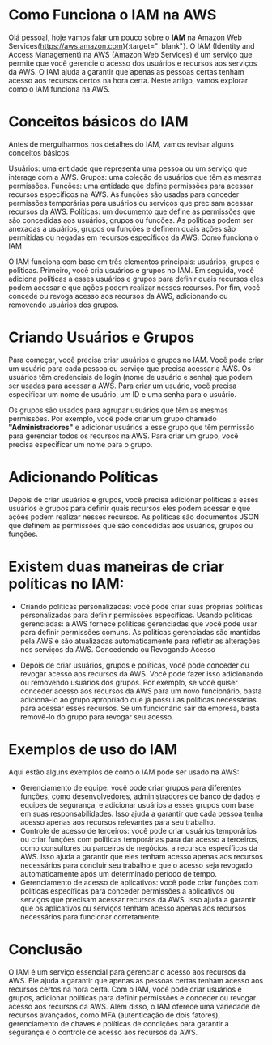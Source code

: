 # Como Funciona o IAM na AWS

Olá pessoal, hoje vamos falar um pouco sobre o **IAM** na Amazon Web Services(https://aws.amazon.com){:target="_blank"}.
O IAM (Identity and Access Management) na AWS (Amazon Web Services) é um serviço que permite que você gerencie o acesso dos usuários e recursos aos serviços da AWS. O IAM ajuda a garantir que apenas as pessoas certas tenham acesso aos recursos certos na hora certa. Neste artigo, vamos explorar como o IAM funciona na AWS.

# Conceitos básicos do IAM

Antes de mergulharmos nos detalhes do IAM, vamos revisar alguns conceitos básicos:

Usuários: uma entidade que representa uma pessoa ou um serviço que interage com a AWS.
Grupos: uma coleção de usuários que têm as mesmas permissões.
Funções: uma entidade que define permissões para acessar recursos específicos na AWS. As funções são usadas para conceder permissões temporárias para usuários ou serviços que precisam acessar recursos da AWS.
Políticas: um documento que define as permissões que são concedidas aos usuários, grupos ou funções. As políticas podem ser anexadas a usuários, grupos ou funções e definem quais ações são permitidas ou negadas em recursos específicos da AWS.
Como funciona o IAM

O IAM funciona com base em três elementos principais: usuários, grupos e políticas. Primeiro, você cria usuários e grupos no IAM. Em seguida, você adiciona políticas a esses usuários e grupos para definir quais recursos eles podem acessar e que ações podem realizar nesses recursos. Por fim, você concede ou revoga acesso aos recursos da AWS, adicionando ou removendo usuários dos grupos.

# Criando Usuários e Grupos

Para começar, você precisa criar usuários e grupos no IAM. Você pode criar um usuário para cada pessoa ou serviço que precisa acessar a AWS. Os usuários têm credenciais de login (nome de usuário e senha) que podem ser usadas para acessar a AWS. Para criar um usuário, você precisa especificar um nome de usuário, um ID e uma senha para o usuário.

Os grupos são usados para agrupar usuários que têm as mesmas permissões. Por exemplo, você pode criar um grupo chamado **"Administradores"** e adicionar usuários a esse grupo que têm permissão para gerenciar todos os recursos na AWS. Para criar um grupo, você precisa especificar um nome para o grupo.

# Adicionando Políticas

Depois de criar usuários e grupos, você precisa adicionar políticas a esses usuários e grupos para definir quais recursos eles podem acessar e que ações podem realizar nesses recursos. As políticas são documentos JSON que definem as permissões que são concedidas aos usuários, grupos ou funções.

# Existem duas maneiras de criar políticas no IAM:

- Criando políticas personalizadas: você pode criar suas próprias políticas personalizadas para definir permissões específicas.
Usando políticas gerenciadas: a AWS fornece políticas gerenciadas que você pode usar para definir permissões comuns. As políticas gerenciadas são mantidas pela AWS e são atualizadas automaticamente para refletir as alterações nos serviços da AWS.
Concedendo ou Revogando Acesso

- Depois de criar usuários, grupos e políticas, você pode conceder ou revogar acesso aos recursos da AWS. Você pode fazer isso adicionando ou removendo usuários dos grupos. Por exemplo, se você quiser conceder acesso aos recursos da AWS para um novo funcionário, basta adicioná-lo ao grupo apropriado que já possui as políticas necessárias para acessar esses recursos. Se um funcionário sair da empresa, basta removê-lo do grupo para revogar seu acesso.

# Exemplos de uso do IAM

Aqui estão alguns exemplos de como o IAM pode ser usado na AWS:

- Gerenciamento de equipe: você pode criar grupos para diferentes funções, como desenvolvedores, administradores de banco de dados e equipes de segurança, e adicionar usuários a esses grupos com base em suas responsabilidades. Isso ajuda a garantir que cada pessoa tenha acesso apenas aos recursos relevantes para seu trabalho.
- Controle de acesso de terceiros: você pode criar usuários temporários ou criar funções com políticas temporárias para dar acesso a terceiros, como consultores ou parceiros de negócios, a recursos específicos da AWS. Isso ajuda a garantir que eles tenham acesso apenas aos recursos necessários para concluir seu trabalho e que o acesso seja revogado automaticamente após um determinado período de tempo.
- Gerenciamento de acesso de aplicativos: você pode criar funções com políticas específicas para conceder permissões a aplicativos ou serviços que precisam acessar recursos da AWS. Isso ajuda a garantir que os aplicativos ou serviços tenham acesso apenas aos recursos necessários para funcionar corretamente.

# Conclusão

O IAM é um serviço essencial para gerenciar o acesso aos recursos da AWS. Ele ajuda a garantir que apenas as pessoas certas tenham acesso aos recursos certos na hora certa. Com o IAM, você pode criar usuários e grupos, adicionar políticas para definir permissões e conceder ou revogar acesso aos recursos da AWS. Além disso, o IAM oferece uma variedade de recursos avançados, como MFA (autenticação de dois fatores), gerenciamento de chaves e políticas de condições para garantir a segurança e o controle de acesso aos recursos da AWS.
